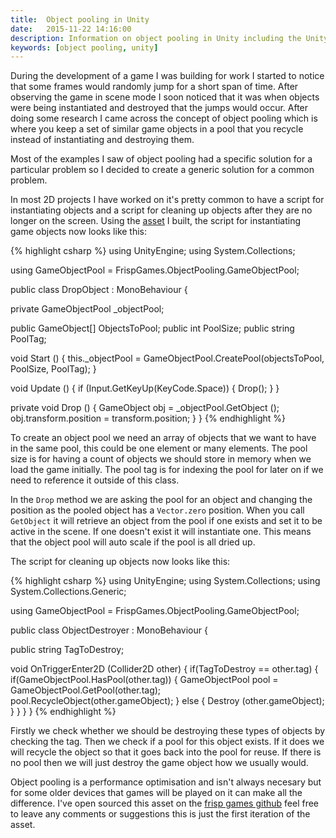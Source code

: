 ```yaml
---
title:  Object pooling in Unity
date:   2015-11-22 14:16:00
description: Information on object pooling in Unity including the Unity asset I wrote for abstracting object pooling.
keywords: [object pooling, unity]
---
```


During the development of a game I was building for work I started to notice that some frames would randomly jump for a short span of time. After observing the game in scene mode I soon noticed that it was when objects were being instantiated and destroyed that the jumps would occur. After doing some research I came across the concept of object pooling which is where you keep a set of similar game objects in a pool that you recycle instead of instantiating and destroying them.

Most of the examples I saw of object pooling had a specific solution for a particular problem so I decided to create a generic solution for a common problem.

In most 2D projects I have worked on it's pretty common to have a script for instantiating objects and a script for cleaning up objects after they are no longer on the screen. Using the <a target="_blank" href="https://github.com/frispgames/frisp-object-pooling-asset">asset</a> I built, the script for instantiating game objects now looks like this:

{% highlight csharp %}
using UnityEngine;
using System.Collections;

using GameObjectPool = FrispGames.ObjectPooling.GameObjectPool;

public class DropObject : MonoBehaviour {

  private GameObjectPool _objectPool;

  public GameObject[] ObjectsToPool;
  public int PoolSize;
  public string PoolTag;

  void Start () {
    this._objectPool = GameObjectPool.CreatePool(objectsToPool, PoolSize, PoolTag);
  }
  
  void Update () {
    if (Input.GetKeyUp(KeyCode.Space)) {
      Drop();
    }
  }

  private void Drop () {
    GameObject obj = _objectPool.GetObject ();
    obj.transform.position = transform.position;
  }
}
{% endhighlight %}

To create an object pool we need an array of objects that we want to have in the same pool, this could be one element or many elements. The pool size is for having a count of objects we should store in memory when we load the game initially. The pool tag is for indexing the pool for later on if we need to reference it outside of this class.

In the `Drop` method we are asking the pool for an object and changing the position as the pooled object has a `Vector.zero` position. When you call `GetObject` it will retrieve an object from the pool if one exists and set it to be active in the scene. If one doesn't exist it will instantiate one. This means that the object pool will auto scale if the pool is all dried up.

The script for cleaning up objects now looks like this:

{% highlight csharp %}
using UnityEngine;
using System.Collections;
using System.Collections.Generic;

using GameObjectPool = FrispGames.ObjectPooling.GameObjectPool;

public class ObjectDestroyer : MonoBehaviour {

  public string TagToDestroy;

  void OnTriggerEnter2D (Collider2D other) {
    if(TagToDestroy == other.tag) {
      if(GameObjectPool.HasPool(other.tag)) {
        GameObjectPool pool = GameObjectPool.GetPool(other.tag);
        pool.RecycleObject(other.gameObject);
      } else {
        Destroy (other.gameObject);
      }
    }
  }
}
{% endhighlight %}

Firstly we check whether we should be destroying these types of objects by checking the tag. Then we check if a pool for this object exists. If it does we will recycle the object so that it goes back into the pool for reuse. If there is no pool then we will just destroy the game object how we usually would.

Object pooling is a performance optimisation and isn't always necesary but for some older devices that games will be played on it can make all the difference. I've open sourced this asset on the <a target="_blank" href="https://github.com/frispgames/frisp-object-pooling-asset">frisp games github</a> feel free to leave any comments or suggestions this is just the first iteration of the asset.

